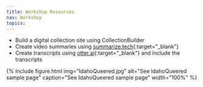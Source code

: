 ```yaml
---
title: Workshop Resources
nav: Workshop
topics: 
---
```


- Build a digital collection site using CollectionBuilder 
- Create video summaries using [summarize.tech](https://www.summarize.tech/){:target="_blank"}
- Create transcripts using [otter.ai](https://otter.ai/home){:target="_blank"} and include the transcripts  

{% include figure.html img="IdahoQueered.jpg" alt="See IdahoQueered sample page" caption="See IdahoQueered sample page" width="100%" %}
